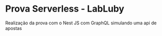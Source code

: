 # Prova Serverless - LabLuby
Realização da prova com o Nest JS com GraphQL simulando uma api de apostas
